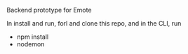 Backend prototype for Emote

In install and run, forl and clone this repo, and in the CLI, run

* npm install
* nodemon